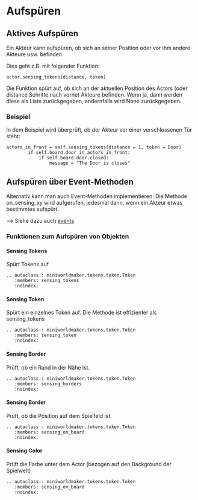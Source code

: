 Aufspüren
==========

Aktives Aufspüren
-----------------

Ein Akteur kann aufspüren, ob sich an seiner Position oder vor 
ihm andere Akteure usw. befinden.

Dies geht z.B. mit folgender Funktion:

```
actor.sensing_tokens(distance, token)
```

Die Funktion spürt auf, ob sich an der aktuellen Position des Actors (oder distance Schritte nach vorne) Akteure befinden.
Wenn ja, dann werden diese als Liste zurückgegeben, andernfalls wird None zurückgegeben.

### Beispiel

In dem Beispiel wird überprüft, ob der Akteur vor einer verschlossenen Tür steht:

```
actors_in_front = self.sensing_tokens(distance = 1, token = Door)
        if self.board.door in actors_in_front:
            if self.board.door.closed:
                message = "The Door is closes"
```

Aufspüren über Event-Methoden
-----------------------------

Alternativ kann man auch Event-Methoden implementieren: 
Die Methode on_sensing_xy wird aufgerufen, jedesmal dann, wenn ein Akteur etwas bestimmtes aufspürt.

--> Siehe dazu auch [events](()06_events.md)

### Funktionen zum Aufspüren von Objekten

#### Sensing Tokens

Spürt Tokens auf

```eval_rst
.. autoclass:: miniworldmaker.tokens.token.Token
   :members: sensing_tokens
   :noindex:
```

#### Sensing Token

Spürt ein einzelnes Token auf. Die Methode ist effizienter als sensing_tokens

```eval_rst
.. autoclass:: miniworldmaker.tokens.token.Token
   :members: sensing_token
   :noindex:
```


#### Sensing Border

Prüft, ob ein Rand in der Nähe ist.

```eval_rst
.. autoclass:: miniworldmaker.tokens.token.Token
   :members: sensing_borders
   :noindex:
```

#### Sensing Border

Prüft, ob die Position auf dem Spielfeld ist.

```eval_rst
.. autoclass:: miniworldmaker.tokens.token.Token
   :members: sensing_on_board
   :noindex:
```

#### Sensing Color

Prüft die Farbe unter dem Actor (bezogen auf den Background der Spielwelt)

```eval_rst
.. autoclass:: miniworldmaker.tokens.token.Token
   :members: sensing_on_board
   :noindex:
```